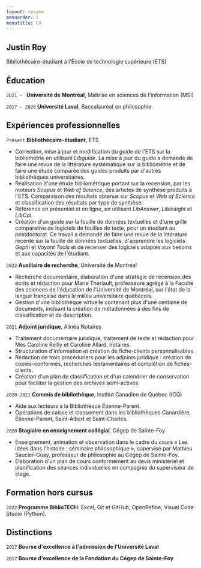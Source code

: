 ```yaml
---
layout: resume
menuorder: 2
menutitle: CV
---
```


## Justin Roy

Bibliothécaire-étudiant à l'École de technologie supérieure (ETS)

## Éducation

`2021 - `
__Université de Montréal__,
Maîtrise en sciences de l'information (MSI)

`2017 - 2020`
__Université Laval__,
Baccalauréat en philosophie 

## Expériences professionnelles

`Présent`
__Bibliothécaire-étudiant__, ETS
- Correction, mise à jour et modification du guide de l'ETS sur la bibliométrie en utilisant _Libguide_. La mise à jour du guide a demandé de faire une revue de la littérature systématique sur la bibliométrie et de faire une étude comparée des guides produits par d'autres bibliothèques universitaires.
- Réalisation d'une étude bibliométrique portant sur la recension, par les moteurs _Scopus_ et _Web of Science_, des articles de synthèse produits à l'ETS. Comparaison des résultats obtenus sur _Scopus_ et _Web of Science_ et classification des résultats par type de synthèse.
- Référence en présentiel et en ligne, en utilisant _LibAnswer_, _LibInsight_ et _LibCal_.
- Création d'un guide sur la fouille de données textuelles et d'une grille comparative de logiciels de fouilles de texte, pour un étudiant au postdoctorat. Ce travail a demandé de faire une revue de la littérature récente sur la fouille de données textuelles, d'apprendre les logiciels _Gephi_ et _Voyant Tools_ et de recenser des logiciels adaptés aux besoins et aux capacités de l'étudiant.

`2022`
__Auxiliaire de recherche__, Université de Montréal

- Recherche documentaire, élaboration d'une stratégie de recension des écrits et rédaction pour Marie Thériault, professeure agrégé à la Faculté des sciences de l'éducation de l'Université de Montréal, sur l'état de la langue française dans le milieu universitaire québécois.
- Gestion d'une bibliothèque virtuelle contenant plus d'une centaine de documents, incluant la création de métadonnées à des fins de classification et de description. 

`2021`
__Adjoint juridique__, Alinéa Notaires

- Traitement documentaire juridique, traitement de texte et rédaction pour Mes Caroline Reilly et Caroline Allard, notaires.
- Structuration d'information et création de fiche-clients personnalisables.
- Rédaction de trois procéduriers pour les adjoints juridique : création de copies-conformes, recherches testamentaires et complétion de fiches-clients.
- Création d'un plan de classification et d'un calendrier de conservation pour faciliter la gestion des archives semi-actives.

`2020-2021`
__Commis de bibliothèque__, Institut Canadien de Québec (ICQ)

- Aide aux lecteurs à la Bibliothèque Étienne-Parent.
- Opérations de caisse et classement dans les bibliothèques Canardière, Étienne-Parent, Saint-Albert et Saint-Charles.

`2020`
__Stagiaire en enseignement collégial__, Cégep de Sainte-Foy

- Enseignement, animation et observation dans le cadre du cours « Les idées dans l'histoire : séminaire philosophique », supervisé par Mathieu Saucier-Guay, professeur de philosophie au Cégep de Sainte-Foy.
- Élaboration d'un plan de cours conformément au devis ministériel et planification des séances individuelles en compagnie du superviseur de stage.

## Formation hors cursus ##

`2022`
__Programme BiblioTECH__: Excel, Git et GitHub, OpenRefine, Visual Code Studio (Python).

## Distinctions

`2017`
__Bourse d'excellence à l'admission de l'Université Laval__

`2017`
__Bourse d'excellence de la Fondation du Cégep de Sainte-Foy__

<!-- ### Footer

Last updated: May 2013 -->


